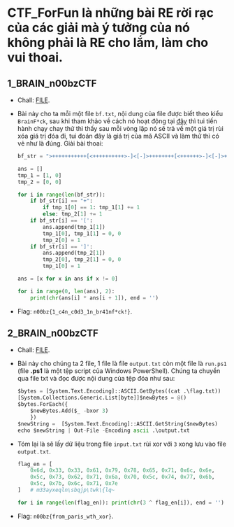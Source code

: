 # CTF_ForFun là những bài RE rời rạc của các giải mà ý tưởng của nó không phải là RE cho lắm, làm cho vui thoai.

## 1_BRAIN_n00bzCTF

- Chall: [FILE](CHALL/1_BRAIN.rar).

- Bài này cho ta mỗi một file `bf.txt`, nội dung của file được biết theo kiểu `BrainF*ck`, sau khi tham khảo về cách nó hoạt động tại [đây](https://www.youtube.com/watch?v=cwuPIugCHl4) thì tui tiến hành chạy chay thử thì thấy sau mỗi vòng lặp nó sẽ trả về một giá trị rùi xóa giá trị đóa đi, tui đoán đây là giá trị của mã ASCII và làm thử thì có vẻ như là đúng. Giải bài thoai:

    ```python
    bf_str = ">+++++++++++[<++++++++++>-]<[-]>++++++++[<++++++>-]<[-]>++++++++[<++++++>-]<[-]>++++++++++++++[<+++++++>-]<[-]>+++++++++++++++++++++++++++++++++++++++++++++++++++++++++++++[<++>-]<[-]>+++++++++++++++++++++++++++++++++++++++++[<+++>-]<[-]>+++++++[<+++++++>-]<[-]>+++++++++++++++++++[<+++++>-]<[-]>+++++++++++[<+++++++++>-]<[-]>+++++++++++++[<++++>-]<[-]>+++++++++++[<++++++++++>-]<[-]>+++++++++++++++++++[<+++++>-]<[-]>+++++++++++[<+++++++++>-]<[-]>++++++++[<++++++>-]<[-]>++++++++++[<++++++++++>-]<[-]>+++++++++++++++++[<+++>-]<[-]>+++++++++++++++++++[<+++++>-]<[-]>+++++++[<+++++++>-]<[-]>+++++++++++[<++++++++++>-]<[-]>+++++++++++++++++++[<+++++>-]<[-]>++++++++++++++[<+++++++>-]<[-]>+++++++++++++++++++[<++++++>-]<[-]>+++++++++++++[<++++>-]<[-]>+++++++[<+++++++>-]<[-]>+++++++++++[<++++++++++>-]<[-]>+++++++++++++++++[<++++++>-]<[-]>+++++++[<++++++>-]<[-]>+++++++++++[<+++++++++>-]<[-]>+++++++++++++++++++++++++++++++++++++++++++++++++++++++++++++++++++++++++++++++++++++++++++++++++++++++++++[<+>-]<[-]>+++++++++++[<+++>-]<[-]>+++++++++++++++++++++++++[<+++++>-]<[-]"

    ans = []
    tmp_1 = [1, 0]
    tmp_2 = [0, 0]

    for i in range(len(bf_str)):
        if bf_str[i] == "+":
            if tmp_1[0] == 1: tmp_1[1] += 1
            else: tmp_2[1] += 1
        if bf_str[i] == '[':
            ans.append(tmp_1[1])
            tmp_1[0], tmp_1[1] = 0, 0
            tmp_2[0] = 1
        if bf_str[i] == ']':
            ans.append(tmp_2[1])
            tmp_2[0], tmp_2[1] = 0, 0
            tmp_1[0] = 1

    ans = [x for x in ans if x != 0]

    for i in range(0, len(ans), 2):
        print(chr(ans[i] * ans[i + 1]), end = '')
    ```

- Flag: `n00bz{1_c4n_c0d3_1n_br41nf*ck!}`.


## 2_BRAIN_n00bzCTF

- Chall: [FILE](CHALL/2_VACATION.rar).

- Bài này cho chúng ta 2 file, 1 file là file `output.txt` còn một file là `run.ps1` (file **.ps1** là một tệp script của Windows PowerShell). Chúng ta chuyển qua file txt và đọc được nội dung của tệp đóa như sau:

    ```python
    $bytes = [System.Text.Encoding]::ASCII.GetBytes((cat .\flag.txt))
    [System.Collections.Generic.List[byte]]$newBytes = @()
    $bytes.ForEach({
        $newBytes.Add($_ -bxor 3)
        })
    $newString =  [System.Text.Encoding]::ASCII.GetString($newBytes)
    echo $newString | Out-File -Encoding ascii .\output.txt
    ```

- Tóm lại là sẽ lấy dữ liệu trong file `input.txt` rùi xor với `3` xong lưu vào file `output.txt`.

    ```python
    flag_en = [
        0x6d, 0x33, 0x33, 0x61, 0x79, 0x78, 0x65, 0x71, 0x6c, 0x6e, 
        0x5c, 0x73, 0x62, 0x71, 0x6a, 0x70, 0x5c, 0x74, 0x77, 0x6b, 
        0x5c, 0x7b, 0x6c, 0x71, 0x7e
    ]   # m33ayxeqln\sbqjp\twk\{lq~

    for i in range(len(flag_en)): print(chr(3 ^ flag_en[i]), end = '')
    ```

- Flag: `n00bz{from_paris_wth_xor}`.